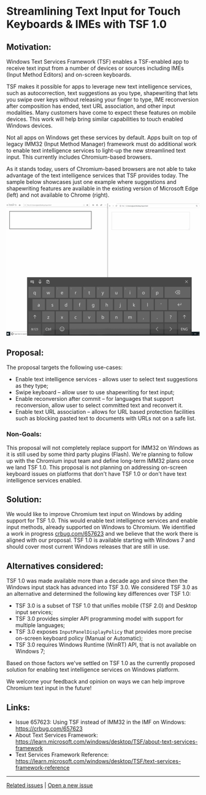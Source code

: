 # Streamlining Text Input for Touch Keyboards & IMEs with TSF 1.0

## Motivation:

Windows Text Services Framework (TSF) enables a TSF-enabled app to receive text input from a number of devices or sources including IMEs (Input Method Editors) and on-screen keyboards.

TSF makes it possible for apps to leverage new text intelligence services, such as autocorrection, text suggestions as you type, shapewriting that lets you swipe over keys without releasing your finger to type, IME reconversion after composition has ended, text URL association, and other input modalities. Many customers have come to expect these features on mobile devices. This work will help bring similar capabilities to touch enabled Windows devices.

Not all apps on Windows get these services by default. Apps built on top of legacy IMM32 (Input Method Manager) framework must do additional work to enable text intelligence services to light-up the new streamlined text input. This currently includes Chromium-based browsers.

As it stands today, users of Chromium-based browsers are not able to take advantage of the text intelligence services that TSF provides today. The sample below showcases just one example where suggestions and shapewriting features are available in the existing version of Microsoft Edge (left) and not available to Chrome (right).

![Visual representation of text intelligence services being available in Microsoft Edge and not available Google Chrome, when using on-screen keyboard in Windows 10](Edge_Chrome_SIP.gif)

## Proposal:

The proposal targets the following use-cases:
* Enable text intelligence services - allows user to select text suggestions as they type;
* Swipe keyboard – allow user to use shapewriting for text input;
* Enable reconversion after commit – for languages that support reconversion, allow user to select committed text and reconvert it.
* Enable text URL association – allows for URL based protection facilities such as blocking pasted text to documents with URLs not on a safe list.

### Non-Goals:

This proposal will not completely replace support for IMM32 on Windows as it is still used by some third party plugins (Flash). We're planning to follow up with the Chromium input team and define long-term IMM32 plans once we land TSF 1.0.
This proposal is not planning on addressing on-screen keyboard issues on platforms that don't have TSF 1.0 or don't have text intelligence services enabled.

## Solution:

We would like to improve Chromium text input on Windows by adding support for TSF 1.0. This would enable text intelligence services and enable input methods, already supported on Windows to Chromium. We identified a work in progress [crbug.com/657623](https://bugs.chromium.org/p/chromium/issues/detail?id=657623) and we believe that the work there is aligned with our proposal.
TSF 1.0 is available starting with Windows 7 and should cover most current Windows releases that are still in use.

## Alternatives considered:

TSF 1.0 was made available more than a decade ago and since then the Windows input stack has advanced into TSF 3.0.
We considered TSF 3.0 as an alternative and determined the following key differences over TSF 1.0:

* TSF 3.0 is a subset of TSF 1.0 that unifies mobile (TSF 2.0) and Desktop input services;
* TSF 3.0 provides simpler API programming model with support for multiple languages;
* TSF 3.0 exposes ```InputPanelDisplayPolicy``` that provides more precise on-screen keyboard policy (Manual or Automatic);
* TSF 3.0 requires Windows Runtime (WinRT) API, that is not available on Windows 7;

Based on those factors we've settled on TSF 1.0 as the currently proposed solution for enabling text intelligence services on Windows platform.

We welcome your feedback and opinion on ways we can help improve Chromium text input in the future!

## Links:

* Issue 657623: Using TSF instead of IMM32 in the IMF on Windows: https://crbug.com/657623
* About Text Services Framework: https://learn.microsoft.com/windows/desktop/TSF/about-text-services-framework
* Text Services Framework Reference: https://learn.microsoft.com/windows/desktop/TSF/text-services-framework-reference

---
[Related issues](https://github.com/MicrosoftEdge/MSEdgeExplainers/labels/TSF%201.0) | [Open a new issue](https://github.com/MicrosoftEdge/MSEdgeExplainers/issues/new?title=%5BTSF%201.0%5D)
